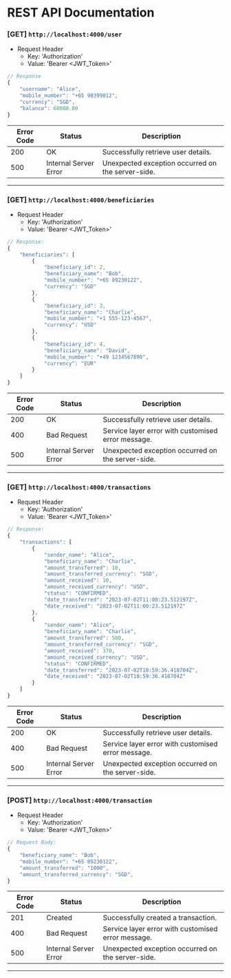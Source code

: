 # REST API Documentation

### [GET] `http://localhost:4000/user`

- Request Header
  - Key: 'Authorization'
  - Value: 'Bearer <JWT_Token>'

```js
// Response
{
    "username": "Alice",
    "mobile_number": "+65 90399012",
    "currency": "SGD",
    "balance": 60000.00
}
```

| Error Code | Status                | Description                                       |
| ---------- | --------------------- | ------------------------------------------------- |
| 200        | OK                    | Successfully retrieve user details.               |
| 500        | Internal Server Error | Unexpected exception occurred on the server-side. |

---

### [GET] `http://localhost:4000/beneficiaries`

- Request Header
  - Key: 'Authorization'
  - Value: 'Bearer <JWT_Token>'

```js
// Response:
{
    "beneficiaries": [
        {
            "beneficiary_id": 2,
            "beneficiary_name": "Bob",
            "mobile_number": "+65 89230122",
            "currency": "SGD"
        },
        {
            "beneficiary_id": 3,
            "beneficiary_name": "Charlie",
            "mobile_number": "+1 555-123-4567",
            "currency": "USD"
        },
        {
            "beneficiary_id": 4,
            "beneficiary_name": "David",
            "mobile_number": "+49 1234567890",
            "currency": "EUR"
        }
    ]
}
```

| Error Code | Status                | Description                                        |
| ---------- | --------------------- | -------------------------------------------------- |
| 200        | OK                    | Successfully retrieve user details.                |
| 400        | Bad Request           | Service layer error with customised error message. |
| 500        | Internal Server Error | Unexpected exception occurred on the server-side.  |

---

### [GET] `http://localhost:4000/transactions`

- Request Header
  - Key: 'Authorization'
  - Value: 'Bearer <JWT_Token>'

```js
// Response:
{
    "transactions": [
        {
            "sender_name": "Alice",
            "beneficiary_name": "Charlie",
            "amount_transferred": 10,
            "amount_transferred_currency": "SGD",
            "amount_received": 10,
            "amount_received_currency": "USD",
            "status": "CONFIRMED",
            "date_transferred": "2023-07-02T11:00:23.512197Z",
            "date_received": "2023-07-02T11:00:23.512197Z"
        },
        {
            "sender_name": "Alice",
            "beneficiary_name": "Charlie",
            "amount_transferred": 500,
            "amount_transferred_currency": "SGD",
            "amount_received": 370,
            "amount_received_currency": "USD",
            "status": "CONFIRMED",
            "date_transferred": "2023-07-02T10:59:36.418704Z",
            "date_received": "2023-07-02T10:59:36.418704Z"
        }
    ]
}
```

| Error Code | Status                | Description                                        |
| ---------- | --------------------- | -------------------------------------------------- |
| 200        | OK                    | Successfully retrieve user details.                |
| 400        | Bad Request           | Service layer error with customised error message. |
| 500        | Internal Server Error | Unexpected exception occurred on the server-side.  |

---

### [POST] `http://localhost:4000/transaction`

- Request Header
  - Key: 'Authorization'
  - Value: 'Bearer <JWT_Token>'

```js
// Request Body:
{
    "beneficiary_name": "Bob",
    "mobile_number": "+65 89230122",
    "amount_transferred": "1000",
    "amount_transferred_currency": "SGD",
}
```

| Error Code | Status                | Description                                        |
| ---------- | --------------------- | -------------------------------------------------- |
| 201        | Created               | Successfully created a transaction.                |
| 400        | Bad Request           | Service layer error with customised error message. |
| 500        | Internal Server Error | Unexpected exception occurred on the server-side.  |

---
